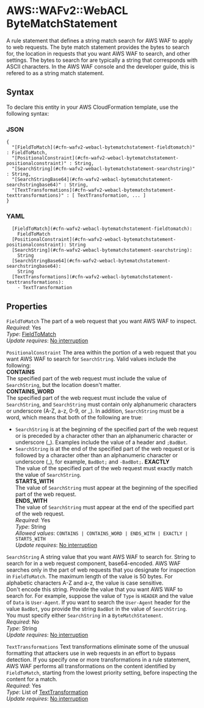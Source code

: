 # AWS::WAFv2::WebACL ByteMatchStatement<a name="aws-properties-wafv2-webacl-bytematchstatement"></a>

A rule statement that defines a string match search for AWS WAF to apply to web requests\. The byte match statement provides the bytes to search for, the location in requests that you want AWS WAF to search, and other settings\. The bytes to search for are typically a string that corresponds with ASCII characters\. In the AWS WAF console and the developer guide, this is refered to as a string match statement\.

## Syntax<a name="aws-properties-wafv2-webacl-bytematchstatement-syntax"></a>

To declare this entity in your AWS CloudFormation template, use the following syntax:

### JSON<a name="aws-properties-wafv2-webacl-bytematchstatement-syntax.json"></a>

```
{
  "[FieldToMatch](#cfn-wafv2-webacl-bytematchstatement-fieldtomatch)" : FieldToMatch,
  "[PositionalConstraint](#cfn-wafv2-webacl-bytematchstatement-positionalconstraint)" : String,
  "[SearchString](#cfn-wafv2-webacl-bytematchstatement-searchstring)" : String,
  "[SearchStringBase64](#cfn-wafv2-webacl-bytematchstatement-searchstringbase64)" : String,
  "[TextTransformations](#cfn-wafv2-webacl-bytematchstatement-texttransformations)" : [ TextTransformation, ... ]
}
```

### YAML<a name="aws-properties-wafv2-webacl-bytematchstatement-syntax.yaml"></a>

```
  [FieldToMatch](#cfn-wafv2-webacl-bytematchstatement-fieldtomatch): 
    FieldToMatch
  [PositionalConstraint](#cfn-wafv2-webacl-bytematchstatement-positionalconstraint): String
  [SearchString](#cfn-wafv2-webacl-bytematchstatement-searchstring): 
    String
  [SearchStringBase64](#cfn-wafv2-webacl-bytematchstatement-searchstringbase64): 
    String
  [TextTransformations](#cfn-wafv2-webacl-bytematchstatement-texttransformations): 
    - TextTransformation
```

## Properties<a name="aws-properties-wafv2-webacl-bytematchstatement-properties"></a>

`FieldToMatch`  <a name="cfn-wafv2-webacl-bytematchstatement-fieldtomatch"></a>
The part of a web request that you want AWS WAF to inspect\.   
*Required*: Yes  
*Type*: [FieldToMatch](aws-properties-wafv2-webacl-fieldtomatch.md)  
*Update requires*: [No interruption](https://docs.aws.amazon.com/AWSCloudFormation/latest/UserGuide/using-cfn-updating-stacks-update-behaviors.html#update-no-interrupt)

`PositionalConstraint`  <a name="cfn-wafv2-webacl-bytematchstatement-positionalconstraint"></a>
The area within the portion of a web request that you want AWS WAF to search for `SearchString`\. Valid values include the following:  
 **CONTAINS**   
The specified part of the web request must include the value of `SearchString`, but the location doesn't matter\.  
 **CONTAINS\_WORD**   
The specified part of the web request must include the value of `SearchString`, and `SearchString` must contain only alphanumeric characters or underscore \(A\-Z, a\-z, 0\-9, or \_\)\. In addition, `SearchString` must be a word, which means that both of the following are true:  
+ `SearchString` is at the beginning of the specified part of the web request or is preceded by a character other than an alphanumeric character or underscore \(\_\)\. Examples include the value of a header and `;BadBot`\.
+ `SearchString` is at the end of the specified part of the web request or is followed by a character other than an alphanumeric character or underscore \(\_\), for example, `BadBot;` and `-BadBot;`\.
 **EXACTLY**   
The value of the specified part of the web request must exactly match the value of `SearchString`\.  
 **STARTS\_WITH**   
The value of `SearchString` must appear at the beginning of the specified part of the web request\.  
 **ENDS\_WITH**   
The value of `SearchString` must appear at the end of the specified part of the web request\.  
*Required*: Yes  
*Type*: String  
*Allowed values*: `CONTAINS | CONTAINS_WORD | ENDS_WITH | EXACTLY | STARTS_WITH`  
*Update requires*: [No interruption](https://docs.aws.amazon.com/AWSCloudFormation/latest/UserGuide/using-cfn-updating-stacks-update-behaviors.html#update-no-interrupt)

`SearchString`  <a name="cfn-wafv2-webacl-bytematchstatement-searchstring"></a>
A string value that you want AWS WAF to search for\. String to search for in a web request component, base64\-encoded\. AWS WAF searches only in the part of web requests that you designate for inspection in `FieldToMatch`\. The maximum length of the value is 50 bytes\. For alphabetic characters A\-Z and a\-z, the value is case sensitive\.   
Don't encode this string\. Provide the value that you want AWS WAF to search for\.
For example, suppose the value of `Type` is `HEADER` and the value of `Data` is `User-Agent`\. If you want to search the `User-Agent` header for the value `BadBot`, you provide the string `BadBot` in the value of `SearchString`\.  
You must specify either `SearchString` in a `ByteMatchStatement`\.  
*Required*: No  
*Type*: String  
*Update requires*: [No interruption](https://docs.aws.amazon.com/AWSCloudFormation/latest/UserGuide/using-cfn-updating-stacks-update-behaviors.html#update-no-interrupt)

`TextTransformations`  <a name="cfn-wafv2-webacl-bytematchstatement-texttransformations"></a>
Text transformations eliminate some of the unusual formatting that attackers use in web requests in an effort to bypass detection\. If you specify one or more transformations in a rule statement, AWS WAF performs all transformations on the content identified by `FieldToMatch`, starting from the lowest priority setting, before inspecting the content for a match\.  
*Required*: Yes  
*Type*: List of [TextTransformation](aws-properties-wafv2-webacl-texttransformation.md)  
*Update requires*: [No interruption](https://docs.aws.amazon.com/AWSCloudFormation/latest/UserGuide/using-cfn-updating-stacks-update-behaviors.html#update-no-interrupt)

